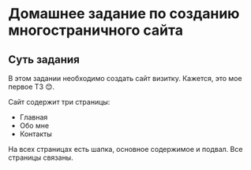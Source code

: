 # Домашнее задание по созданию многостраничного сайта


## Суть задания

В этом задании необходимо создать сайт визитку. Кажется, это мое первое ТЗ :blush:.

Сайт содержит три страницы: 
* Главная
* Обо мне
* Контакты

На всех страницах есть шапка, основное содержимое и подвал.
Все страницы связаны.